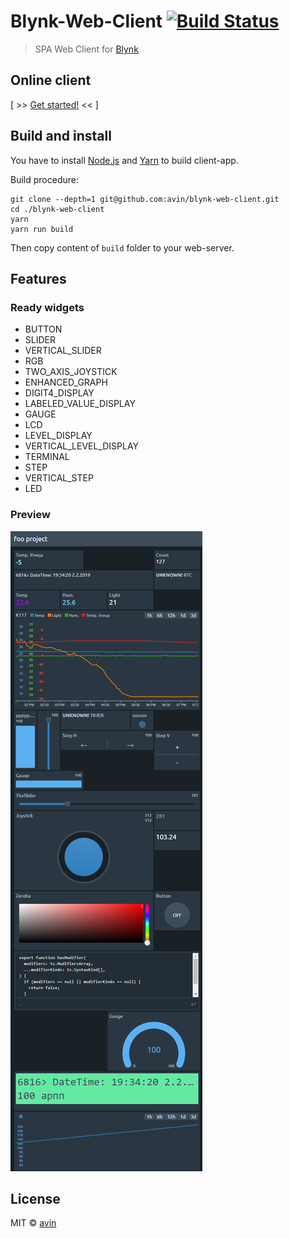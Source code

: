 # Blynk-Web-Client [![Build Status](https://travis-ci.org/avin/blynk-web-client.svg?branch=master)](https://travis-ci.org/avin/blynk-web-client)

> SPA Web Client for [Blynk](https://www.blynk.cc/)

## Online client

[ >> [Get started!](http://blynk-client.surge.sh) << ]

## Build and install

You have to install [Node.js](https://nodejs.org/en/) and [Yarn](https://yarnpkg.com/en/) to build client-app.

Build procedure:
```
git clone --depth=1 git@github.com:avin/blynk-web-client.git
cd ./blynk-web-client
yarn
yarn run build
```

Then copy content of `build` folder to your web-server.

## Features

### Ready widgets

-   BUTTON
-   SLIDER
-   VERTICAL_SLIDER
-   RGB
-   TWO_AXIS_JOYSTICK
-   ENHANCED_GRAPH
-   DIGIT4_DISPLAY
-   LABELED_VALUE_DISPLAY
-   GAUGE
-   LCD
-   LEVEL_DISPLAY
-   VERTICAL_LEVEL_DISPLAY
-   TERMINAL
-   STEP
-   VERTICAL_STEP
-   LED

### Preview

![demo](./assets/preview.png)

## License

MIT © [avin](https://github.com/avin)
